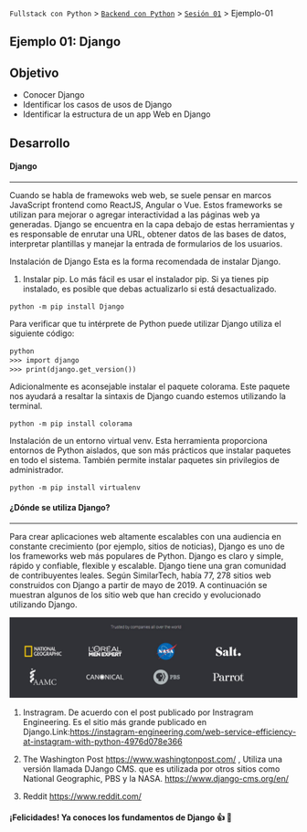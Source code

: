 `Fullstack con Python` > [`Backend con Python`](../../Readme.md) > [`Sesión 01`](../Readme.md) > Ejemplo-01
## Ejemplo 01: Django
## Objetivo

- Conocer Django
- Identificar los casos de usos de Django
- Identificar la estructura de un app Web en Django


## Desarrollo


#### Django
***
Cuando se habla de framewoks web web, se suele pensar en marcos JavaScript frontend como ReactJS, Angular o Vue. Estos frameworks se utilizan para mejorar o agregar interactividad a las páginas web ya generadas. Django se encuentra en la capa debajo de estas herramientas y es responsable de enrutar una URL, obtener datos de las bases de datos, interpretar plantillas y manejar la entrada de formularios de los usuarios.

Instalación de Django
Esta es la forma recomendada de instalar Django.
1. Instalar pip. Lo más fácil es usar el instalador pip. Si ya tienes pip instalado, es posible que debas actualizarlo si está desactualizado.
```
python -m pip install Django
```
Para verificar que tu intérprete de Python puede utilizar Django utiliza el siguiente código:
```
python
>>> import django
>>> print(django.get_version())
```
Adicionalmente es aconsejable instalar el paquete colorama. Este paquete nos ayudará a resaltar la sintaxis de Django cuando estemos utilizando la terminal.
```
python -m pip install colorama
```
Instalación de un entorno virtual venv. Esta herramienta proporciona entornos de Python aislados, que son más prácticos que instalar paquetes en todo el sistema. También permite instalar paquetes sin privilegios de administrador.

```
python -m pip install virtualenv
```
#### ¿Dónde se utiliza Django? 
***
Para crear aplicaciones web altamente escalables con una audiencia en constante crecimiento (por ejemplo, sitios de noticias), Django es uno de los frameworks web más populares de Python. Django es claro y simple, rápido y confiable, flexible y escalable. Django tiene una gran comunidad de contribuyentes leales. Según SimilarTech, había 77, 278 sitios web construidos con Django a partir de mayo de 2019. A continuación se muestran algunos de los sitio web que han crecido y evolucionado utilizando Django.

![](img/Ejemplo1_1.jpg)

1. Instragram. De acuerdo con el post publicado por Instragram Engineering. Es el sitio más grande publicado en Django.Link:https://instagram-engineering.com/web-service-efficiency-at-instagram-with-python-4976d078e366

2. The Washington Post https://www.washingtonpost.com/ , Utiliza una versión llamada DJango CMS. que es utilizada por otros sitios como National Geographic, PBS y la NASA. https://www.django-cms.org/en/

3. Reddit https://www.reddit.com/

#### ¡Felicidades! Ya conoces los fundamentos de Django :+1: :1st_place_medal:

